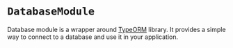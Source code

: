 # `DatabaseModule`

Database module is a wrapper around [TypeORM](https://typeorm.io/#/) library. It provides a simple way to connect to a
database and use it in your application.